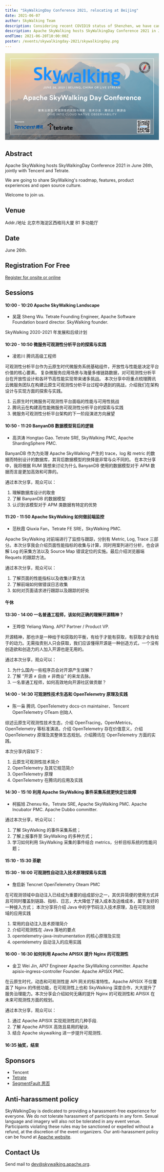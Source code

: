```yaml
---
title: "SkyWalkingDay Conference 2021, relocating at Beijing"
date: 2021-06-07
author: SkyWalking Team
description: Considering recent COVID19 status of Shenzhen, we have cancelled the Shenzhen event, and NOW we hold it at Beijing.
description: Apache SkyWalking hosts SkyWalkingDay Conference 2021 in June 26th, jointly with Tencent and Tetrate.
endTime: 2021-06-20T10:00:00Z
poster: /events/skywalkingday-2021/skywalkingday.png
---
```


<img src="skywalkingday.png">

## Abstract

Apache SkyWalking hosts SkyWalkingDay Conference 2021 in June 26th, jointly with Tencent and Tetrate.

We are going to share SkyWalking's roadmap, features, product experiences and open source culture.

Welcome to join us.

## Venue

Addr./地址 北京市海淀区西格玛大厦 B1 多功能厅

## Date

June 26th.

## Registration For Free

[Register for onsite or online](https://cloud.tencent.com/developer/salon/salon-1447)

## Sessions

#### 10:00 - 10:20 Apache SkyWalking Landscape

- 吴晟 Sheng Wu. Tetrate Founding Engineer, Apache Software Foundation board director. SkyWalking founder.

SkyWalking 2020-2021 年发展和后续计划

#### 10:20 - 10:50 微服务可观测性分析平台的探索与实践

- 凌若川 腾讯高级工程师

可观测性分析平台作为云原生时代微服务系统基础组件，开放性与性能是决定平台价值的核心要素。
复杂微服务应用场景与海量多维链路数据，对可观测性分析平台在开放性设计和各环节高性能实现带来诸多挑战。
本次分享中将重点梳理腾讯云微服务团队在构建云原生可观测性分析平台过程中遇到的挑战，介绍我们在架构设计与实现方面的探索与实践。

1. 云原生时代微服务可观测性平台面临的性能与可用性挑战
2. 腾讯云在构建高性能微服务可观测性分析平台的探索与实践
3. 微服务可观测性分析平台架构的下一阶段演进方向展望

#### 10:50 - 11:20 BanyanDB 数据模型背后的逻辑

- 高洪涛 Hongtao Gao. Tetrate SRE, SkyWalking PMC, Apache ShardingSphere PMC.

BanyanDB 作为为处理 Apache SkyWalking 产生的 trace，log 和 metric 的数据而特别设计的数据库，其背后数据模型的抉择是非常与众不同的。
在本次分享中，我将根据 RUM 猜想来讨论为什么 BanyanDB 使用的数据模型对于 APM 数据而言是更加高效和可靠的。

通过本次分享，观众可以：

1. 理解数据库设计的取舍
2. 了解 BanyanDB 的数据模型
3. 认识到该模型对于 APM 类数据有特定的优势

#### 11:20 - 11:50 Apache SkyWalking 如何做前端监控

- 范秋霞 Qiuxia Fan，Tetrate FE SRE，SkyWalking PMC.

Apache SkyWalking 对前端进行了监控与跟踪，分别有 Metric, Log, Trace 三部分。本次分享我会介绍页面性能指标的收集与计算，同时用案列进行分析，也会讲解 Log 的采集方法以及 Source Map 错误定位的实施。最后介绍浏览器端 Requets 的跟踪方法。

通过本次分享，观众可以：

1. 了解页面的性能指标以及收集计算方法
2. 了解前端如何做错误日志收集
3. 如何对页面请求进行跟踪以及跟踪的好处

#### 午休

#### 13:30 - 14:00 一名普通工程师，该如何正确的理解开源精神？

- 王晔倞 Yeliang Wang. API7 Partner / Product VP.

开源精神，那也许是一种给于和获取的平衡，有给于才能有获取，有获取才会有给于的动力。无需指责别人只会获取，我们应该懂得开源是一种创造方式，一个没有创造欲和创造力的人加入开源也是无用的。

通过本次分享，观众可以：

1. 为什么国内一些程序员会对开源产生误解？
2. 了解 “开源 ≠ 自由 ≠ 非商业” 的来龙去脉。
3. 一名普通工程师，如何高效地向开源社区做贡献？

#### 14:00 - 14:30 可观测性技术生态和 OpenTelemetry 原理及实践

- 陈一枭 腾讯. OpenTelemetry docs-cn maintainer、Tencent OpenTelemetry OTeam 创始人

综述云原生可观测性技术生态，介绍 OpenTracing，OpenMetrics，OpenTelemetry 等标准演进。介绍 OpenTelemetry 存在价值意义，介绍 OpenTelemetry 原理及其整体生态规划。介绍腾讯在 OpenTelemetry 方面的实践。

本次分享内容如下：

1. 云原生可观测性技术简介
2. OpenTelemetry 及其它规范简介
3. OpenTelemetry 原理
4. OpenTelemetry 在腾讯的应用及实践

#### 14:30 - 15:10 利用 Apache SkyWalking 事件采集系统更快定位故障

- 柯振旭 Zhenxu Ke，Tetrate SRE, Apache SkyWalking PMC. Apache Incubator PMC. Apache Dubbo committer.

通过本次分享，听众可以：

1. 了解 SkyWalking 的事件采集系统；
2. 了解上报事件至 SkyWalking 的多种方式；
3. 学习如何利用 SkyWalking 采集的事件结合 metrics，分析目标系统的性能问题；

#### 15:10 - 15:30 茶歇

#### 15:30 - 16:00 可观测性自动注入技术原理探索与实践

- 詹启新 Tencnet OpenTelemetry Oteam PMC

在可观测领域中自动注入已经成为重要的组成部分之一，其优异简便的使用方式并且可同时覆盖到链路、指标、日志，大大降低了接入成本及运维成本，属于友好的一种接入方式；
本次分享将介绍 Java 中的字节码注入技术原理，及在可观测领域的应用实践

1. 常用的自动注入技术原理简介
2. 介绍可观测性在 Java 落地的要点
3. opentelemetry-java-instrumentation 的核心原理及实现
4. opentelemetry 自动注入的应用实践

#### 16:00 - 16:30 如何利用 Apache APISIX 提升 Nginx 的可观测性

- 金卫 Wei Jin, API7 Engineer Apache SkyWalking committer. Apache apisix-ingress-controller Founder. Apache APISIX PMC.

在云原生时代，动态和可观测性是 API 网关的标准特性。Apache APISIX 不仅覆盖了 Nginx 的传统功能，在可观测性上也和 SkyWalking 深度合作，大大提升了服务治理能力。本次分享会介绍如何无痛的提升 Nginx 的可观测性和 APISIX 在未来可观测性方面的规划。

通过本次分享，观众可以：

1. 通过 Apache APISIX 实现观测性的几种手段.
2. 了解 Apache APISIX 高效且易用的秘诀.
3. 结合 Apache skywalking 进一步提升可观测性.

#### 16:35 抽奖，结束

## Sponsors

- Tencent
- [Tetrate](https://tetrate.io)
- [SegmentFault 思否](https://segmentfault.com)

## Anti-harassment policy

SkyWalkingDay is dedicated to providing a harassment-free experience for everyone. We do not tolerate harassment of participants in any form. Sexual language and imagery will also not be tolerated in any event venue. Participants violating these rules may be sanctioned or expelled without a refund, at the discretion of the event organizers. Our anti-harassment policy can be found at [Apache website](https://www.apache.org/foundation/policies/anti-harassment.html).

## Contact Us

Send mail to dev@skywalking.apache.org.
